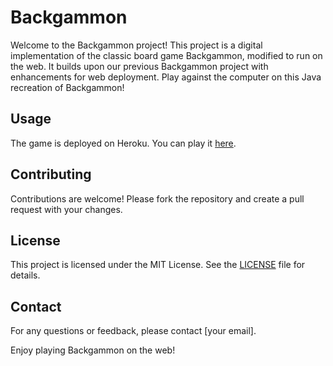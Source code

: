 # Backgammon

Welcome to the Backgammon project! This project is a digital implementation of the classic board game Backgammon, modified to run on the web. It builds upon our previous Backgammon project with enhancements for web deployment. Play against the computer on this Java recreation of Backgammon!


## Usage

The game is deployed on Heroku. You can play it [here](https://adameheaney.github.io/#/project/backgammon).

## Contributing

Contributions are welcome! Please fork the repository and create a pull request with your changes.

## License

This project is licensed under the MIT License. See the [LICENSE](LICENSE) file for details.

## Contact

For any questions or feedback, please contact [your email].

Enjoy playing Backgammon on the web!